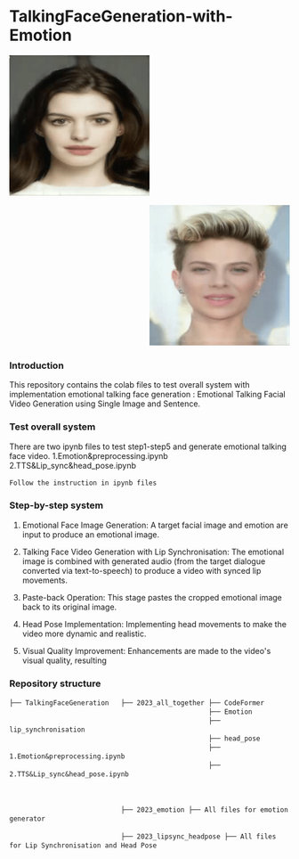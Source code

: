# TalkingFaceGeneration-with-Emotion
<p align='left'>
  <img src='media/anne.gif' width='50%'/>
</p>
<p align='right'>
  <img src='media/scalett.gif' width='50%'/>
</p>

### Introduction
This repository contains the colab files to test overall system with implementation emotional talking face generation : Emotional Talking Facial Video Generation using Single Image and Sentence.
### Test overall system
There are two ipynb files to test step1-step5 and generate emotional talking face video.
1.Emotion&preprocessing.ipynb
2.TTS&Lip_sync&head_pose.ipynb
```bash
Follow the instruction in ipynb files
```
### Step-by-step system
1.	Emotional Face Image Generation: A target facial image and emotion are input to produce an emotional image. 

2.	Talking Face Video Generation with Lip Synchronisation: The emotional image is combined with generated audio (from the target dialogue converted via text-to-speech) to produce a video with synced lip movements. 

3.	Paste-back Operation: This stage pastes the cropped emotional image back to its original image.  

4.	Head Pose Implementation: Implementing head movements to make the video more dynamic and realistic. 

5.	Visual Quality Improvement: Enhancements are made to the video's visual quality, resulting
   
### Repository structure

```
├── TalkingFaceGeneration   ├── 2023_all_together ├── CodeFormer
                                                  ├── Emotion
                                                  ├── lip_synchronisation
                                                  ├── head_pose
                                                  ├── 1.Emotion&preprocessing.ipynb
                                                  ├── 2.TTS&Lip_sync&head_pose.ipynb



                            ├── 2023_emotion ├── All files for emotion generator 
                                             
                            ├── 2023_lipsync_headpose ├── All files for Lip Synchronisation and Head Pose


```

